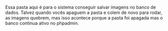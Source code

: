 Essa pasta aqui é para o sistema conseguir salvar imagens no banco de dados. Talvez quando vocês apaguem a pasta e colem de novo para rodar, as imagens quebrem, mas isso acontece porque a pasta foi apagada mas o banco continua ativo no phpadmin.
